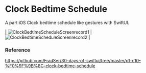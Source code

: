 # Clock Bedtime Schedule

A part iOS Clock bedtime schedule like gestures with SwiftUI.

| ![ClockBedtimeScheduleScreenrecord1](https://user-images.githubusercontent.com/3436468/98106738-8e0c4180-1ed4-11eb-9803-eef941e85479.gif) | ![ClockBedtimeScheduleScreenrecord2](https://user-images.githubusercontent.com/3436468/98106764-94022280-1ed4-11eb-9d8f-2b415f428190.gif) |

### Reference

https://github.com/FradSer/30-days-of-swiftui/tree/master/p1-c10-%F0%9F%9B%8C-clock-bedtime-schedule
